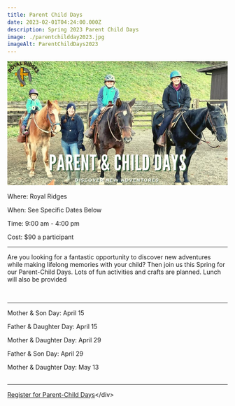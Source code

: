 ```yaml
---
title: Parent Child Days
date: 2023-02-01T04:24:00.000Z
description: Spring 2023 Parent Child Days
image: ./parentchildday2023.jpg
imageAlt: ParentChildDays2023
---
```

![parentchilddays](parentchildday2023.jpg "parentchilddays")

<div className="text-center">
<p className="my-2"><span className="font-semibold">Where:&nbsp;</span>Royal Ridges</p>
<p className="mb-2"><span className="font-semibold">When:&nbsp;</span>See Specific Dates Below</p>
<p className="mb-2"><span className="font-semibold">Time:&nbsp;</span>9:00 am - 4:00 pm</p>
<p className="mb-2"><span className="font-semibold">Cost:&nbsp;</span>$90 a participant</p>  
<hr />
</div>

<p className="my-4">Are you looking for a fantastic opportunity to discover new adventures while making lifelong memories with your child? Then join us this Spring for our Parent-Child Days. Lots of fun activities and crafts are planned. Lunch will also be provided

 </p>

<hr />

<p className="Text-center">

Mother & Son Day: April 15

Father & Daughter Day: April 15

Mother & Daughter Day: April 29

Father & Son Day: April 29

Mother & Daughter Day: May 13\
 </p>

<hr />

<div className='text-center mt-4'>
    <a 
        href='https://www.ultracamp.com/info/upcomingSessions.aspx?idCamp=1145&campCode=151'
        className='text-green-200 hover:text-indigo-400 hover:underline font-cursive text-2xl'
        target='_blank' 
        rel='noopener noreferrer'
    >Register for Parent-Child Days</a><﻿/div>